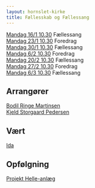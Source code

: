 ```yaml
---
layout: hornslet-kirke
title: Fællesskab og Fællessang
---
```


[Mandag 16/1 10.30]() Fællessang  
[Mandag 23/1 10.30]() Foredrag  
[Mandag 30/1 10.30]() Fællessang  
[Mandag 6/2 10.30]() Foredrag  
[Mandag 20/2 10.30]() Fællessang  
[Mandag 27/2 10.30]() Foredrag  
[Mandag 6/3 10.30]() Fællessang  

Arrangører
----
[Bodil Ringe Martinsen]()  
[Kjeld Storgaard Pedersen]()  

Vært
----
[Ida]()

Opfølgning
----
[Projekt Helle-anlæg](/borgerinddragelse/helle-anlæg/)
